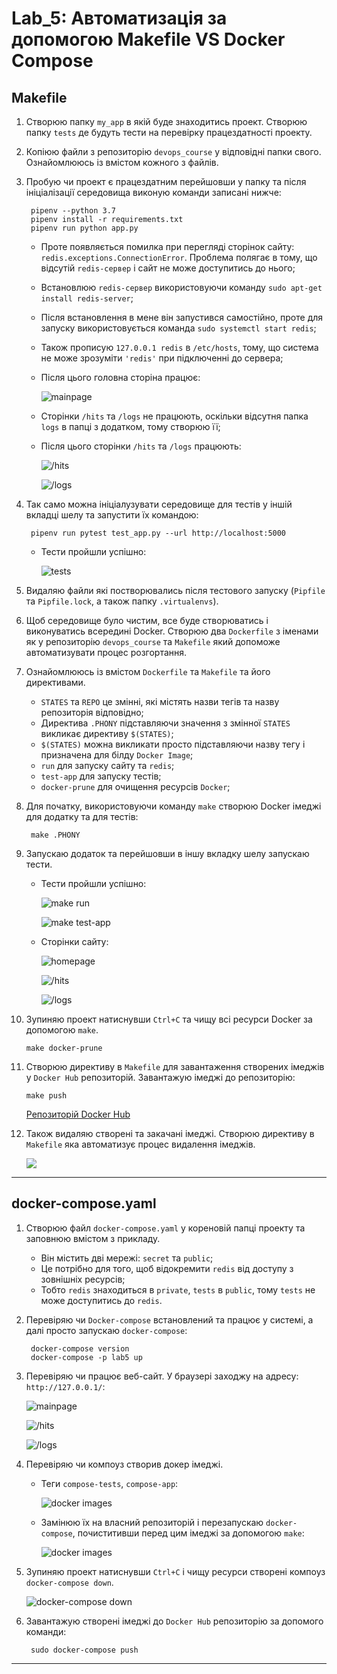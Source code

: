 # Lab_5: Автоматизація за допомогою Makefile VS Docker Compose

## Makefile
1. Створюю папку `my_app` в якій буде знаходитись проект. Створюю папку `tests` де будуть тести на перевірку працездатності проекту.
2. Копіюю файли з репозиторію `devops_course` у відповідні папки свого. Ознайомлююсь із вмістом кожного з файлів.
3. Пробую чи проект є працездатним перейшовши у папку та після ініціалізації середовища виконую команди записані нижче:

        pipenv --python 3.7
        pipenv install -r requirements.txt
        pipenv run python app.py
        
    * Проте появляється помилка при перегляді сторінок сайту: `redis.exceptions.ConnectionError`. Проблема полягає в тому, що відсутій `redis-сервер` і сайт не може доступитись до нього;
    * Встановлюю `redis-сервер` використовуючи команду `sudo apt-get install redis-server`;
    * Після встановлення в мене він запустився самостійно, проте для запуску використовується команда `sudo systemctl start redis`;
    * Також прописую `127.0.0.1 redis` в `/etc/hosts`, тому, що система не може зрозуміти `'redis'` при підключенні до сервера;
    * Після цього головна сторіна працює:
        
        ![mainpage](images/lab_5_1.png)
        
    * Сторінки `/hits` та `/logs` не працюють, оскільки відсутня папка `logs` в папці з додатком, тому створюю її;
    * Після цього сторінки `/hits` та `/logs` працюють:
        
        ![/hits](images/lab_5_2.png)
        
        ![/logs](images/lab_5_3.png)

4. Так само можна ініціалузувати середовище для тестів у іншій вкладці шелу та запустити їх командою:

        pipenv run pytest test_app.py --url http://localhost:5000

    * Тести пройшли успішно:
        
        ![tests](images/lab_5_4.png)

5. Видаляю файли які постворювались після тестового запуску (`Pipfile` та `Pipfile.lock`, а також папку `.virtualenvs`).
6. Щоб середовище було чистим, все буде створюватись і виконуватись всередині Docker. Створюю два `Dockerfile` з іменами як у репозиторію `devops_course` та `Makefile` який допоможе автоматизувати процес розгортання.
7. Ознайомлююсь із вмістом `Dockerfile` та `Makefile` та його директивами.
    
    * `STATES` та `REPO` це змінні, які містять назви тегів та назву репозиторія відповідно;
    * Директива `.PHONY` підставляючи значення з змінної `STATES` викликає директиву `$(STATES)`;
    * `$(STATES)` можна викликати просто підставляючи назву тегу і призначена для білду `Docker Image`;
    * `run` для запуску сайту та `redis`;
    * `test-app` для запуску тестів;
    * `docker-prune` для очищення ресурсів `Docker`;

8. Для початку, використовуючи команду `make` створюю Docker імеджі для додатку та для тестів:
    
        make .PHONY 
9. Запускаю додаток та перейшовши в іншу вкладку шелу запускаю тести.

    * Тести пройшли успішно:
        
        ![make run](images/lab_5_5.png)
        
        ![make test-app](images/lab_5_6.png)
        
    * Сторінки сайту:
    
        ![homepage](images/lab_5_7.png)
                
        ![/hits](images/lab_5_8.png)
        
        ![/logs](images/lab_5_9.png)
        
10. Зупиняю проект натиснувши `Ctrl+C` та чищу всі ресурси Docker за допомогою `make`.

        make docker-prune
        
11. Створюю директиву в `Makefile` для завантаження створених імеджів у `Docker Hub` репозиторій. Завантажую імеджі до репозиторію:

        make push
        
    [Репозиторій Docker Hub](https://hub.docker.com/repository/docker/taras0101/lab5-examples)
    
12. Також видаляю створені та закачані імеджі. Створюю директиву в `Makefile` яка автоматизує процес видалення імеджів.

    ![](images/lab_5_10.png)
    
---

## docker-compose.yaml

1. Створюю файл `docker-compose.yaml` у кореновій папці проекту та заповнюю вмістом з прикладу.
    
    * Він містить дві мережі: `secret` та `public`;
    * Це потрібно для того, щоб відокремити `redis` від доступу з зовнішніх ресурсів;
    * Тобто `redis` знаходиться в `private`, `tests` в `public`, тому `tests` не може доступитись до `redis`.

2. Перевіряю чи `Docker-compose` встановлений та працює у системі, а далі просто запускаю `docker-compose`:
    
        docker-compose version
        docker-compose -p lab5 up
        
3. Перевіряю чи працює веб-сайт. У браузері заходжу на адресу: `http://127.0.0.1/`:
    
    ![mainpage](images/lab_5_11.png)
    
    ![/hits](images/lab_5_12.png)
    
    ![/logs](images/lab_5_13.png)
    
4. Перевіряю чи компоуз створив докер імеджі.

    * Теги `compose-tests`, `compose-app`:
    
        ![docker images](images/lab_5_14.png)
        
    * Замінюю їх на власний репозиторій і перезапускаю `docker-compose`, почиститивши перед цим імеджі за допомогою `make`:
        
        ![docker images](images/lab_5_15.png)
        
5. Зупиняю проект натиснувши `Ctrl+C` і чищу ресурси створені компоуз `docker-compose down`.
    
    ![docker-compose down](images/lab_5_16.png)
    
6. Завантажую створені імеджі до `Docker Hub` репозиторію за допомого команди:

        sudo docker-compose push
        
---